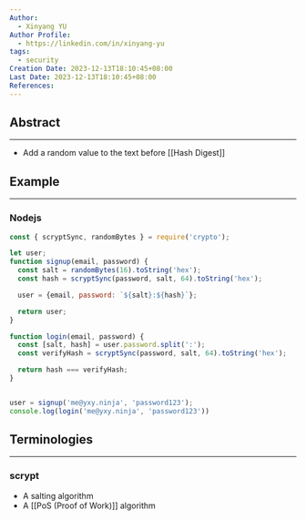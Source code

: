```yaml
---
Author:
  - Xinyang YU
Author Profile:
  - https://linkedin.com/in/xinyang-yu
tags:
  - security
Creation Date: 2023-12-13T18:10:45+08:00
Last Date: 2023-12-13T18:10:45+08:00
References:
---
```

## Abstract
---
- Add a random value to the text before [[Hash Digest]]





## Example
---
### Nodejs
```js
const { scryptSync, randomBytes } = require('crypto');

let user;
function signup(email, password) {
  const salt = randomBytes(16).toString('hex');
  const hash = scryptSync(password, salt, 64).toString('hex');

  user = {email, password: `${salt}:${hash}`};

  return user;
}

function login(email, password) {
  const [salt, hash] = user.password.split(':');
  const verifyHash = scryptSync(password, salt, 64).toString('hex');

  return hash === verifyHash;
}


user = signup('me@yxy.ninja', 'password123');
console.log(login('me@yxy.ninja', 'password123'))
```

## Terminologies
---
### scrypt
- A salting algorithm
- A [[PoS (Proof of Work)]] algorithm
